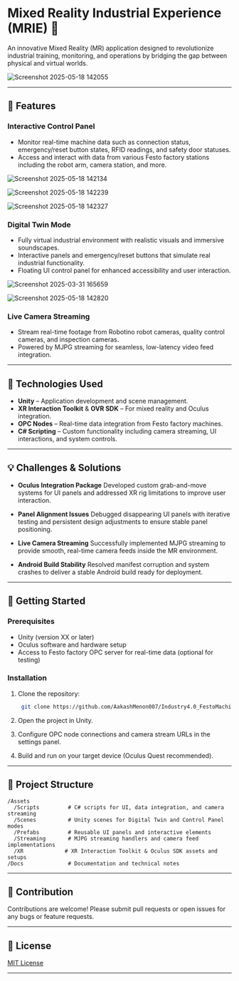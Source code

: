 
# Mixed Reality Industrial Experience (MRIE) 🚀

An innovative Mixed Reality (MR) application designed to revolutionize industrial training, monitoring, and operations by bridging the gap between physical and virtual worlds.

![Screenshot 2025-05-18 142055](https://github.com/user-attachments/assets/f4397c3f-5d18-4a26-b2a8-5695a7eb2039)

---

## 🌟 Features

### Interactive Control Panel

* Monitor real-time machine data such as connection status, emergency/reset button states, RFID readings, and safety door statuses.
* Access and interact with data from various Festo factory stations including the robot arm, camera station, and more.

![Screenshot 2025-05-18 142134](https://github.com/user-attachments/assets/a6ff7b2c-4a32-453b-99c1-ca059bbf48dc)


![Screenshot 2025-05-18 142239](https://github.com/user-attachments/assets/7a0d8bcd-0025-488a-80c5-2c9beec07fe7)


![Screenshot 2025-05-18 142327](https://github.com/user-attachments/assets/1bee34e7-483c-42b1-8300-b6e4efec2123)


  

### Digital Twin Mode

* Fully virtual industrial environment with realistic visuals and immersive soundscapes.
* Interactive panels and emergency/reset buttons that simulate real industrial functionality.
* Floating UI control panel for enhanced accessibility and user interaction.

![Screenshot 2025-03-31 165659](https://github.com/user-attachments/assets/782e3f91-59aa-4b5d-ba8c-3a12cbad6919)


![Screenshot 2025-05-18 142820](https://github.com/user-attachments/assets/0065e067-e857-4453-a3c6-12029004554c)


### Live Camera Streaming

* Stream real-time footage from Robotino robot cameras, quality control cameras, and inspection cameras.
* Powered by MJPG streaming for seamless, low-latency video feed integration.

  

---

## 🔧 Technologies Used

* **Unity** – Application development and scene management.
* **XR Interaction Toolkit** & **OVR SDK** – For mixed reality and Oculus integration.
* **OPC Nodes** – Real-time data integration from Festo factory machines.
* **C# Scripting** – Custom functionality including camera streaming, UI interactions, and system controls.

---

## 💡 Challenges & Solutions

* **Oculus Integration Package**
  Developed custom grab-and-move systems for UI panels and addressed XR rig limitations to improve user interaction.

* **Panel Alignment Issues**
  Debugged disappearing UI panels with iterative testing and persistent design adjustments to ensure stable panel positioning.

* **Live Camera Streaming**
  Successfully implemented MJPG streaming to provide smooth, real-time camera feeds inside the MR environment.

* **Android Build Stability**
  Resolved manifest corruption and system crashes to deliver a stable Android build ready for deployment.

---

## 🚀 Getting Started

### Prerequisites

* Unity (version XX or later)
* Oculus software and hardware setup
* Access to Festo factory OPC server for real-time data (optional for testing)

### Installation

1. Clone the repository:

   ```bash
    git clone https://github.com/AakashMenon007/Industry4.0_FestoMachine.git
   ```
2. Open the project in Unity.
3. Configure OPC node connections and camera stream URLs in the settings panel.
4. Build and run on your target device (Oculus Quest recommended).

---

## 📂 Project Structure

```
/Assets
  /Scripts         # C# scripts for UI, data integration, and camera streaming
  /Scenes          # Unity scenes for Digital Twin and Control Panel modes
  /Prefabs         # Reusable UI panels and interactive elements
  /Streaming       # MJPG streaming handlers and camera feed implementations
  /XR             # XR Interaction Toolkit & Oculus SDK assets and setups
/Docs              # Documentation and technical notes
```

---

## 🤝 Contribution

Contributions are welcome! Please submit pull requests or open issues for any bugs or feature requests.

---

## 📄 License

[MIT License](LICENSE)

---
